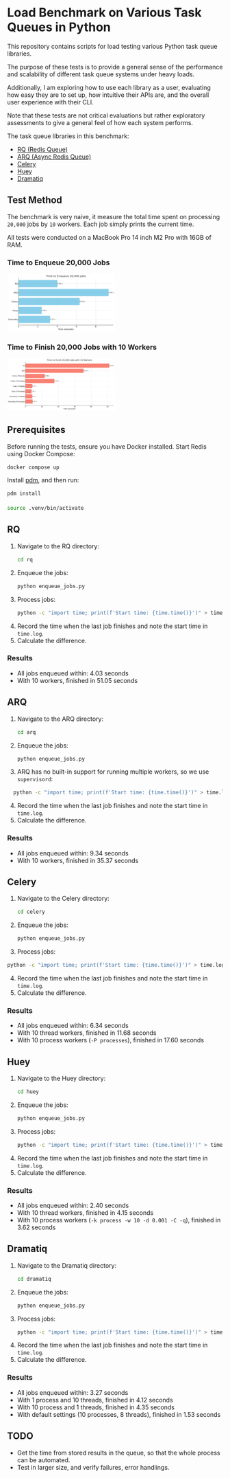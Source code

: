 # Load Benchmark on Various Task Queues in Python

This repository contains scripts for load testing various Python task queue libraries.
 
The purpose of these tests is to provide a general sense of the performance and scalability of different task queue systems under heavy loads. 

Additionally, I am exploring how to use each library as a user, evaluating how easy they are to set up, how intuitive their APIs are, and the overall user experience with their CLI. 

Note that these tests are not critical evaluations but rather exploratory assessments to give a general feel of how each system performs.

The task queue libraries in this benchmark:

- [RQ (Redis Queue)](https://python-rq.org/)
- [ARQ (Async Redis Queue)](https://arq-docs.helpmanual.io/)
- [Celery](https://docs.celeryq.dev/en/main/getting-started/introduction.html)
- [Huey](https://huey.readthedocs.io/en/latest/)
- [Dramatiq](https://dramatiq.io/index.html)

## Test Method

The benchmark is very naive, it measure the total time spent on processing `20,000` jobs by `10` workers. Each job simply prints the current time.

All tests were conducted on a MacBook Pro 14 inch M2 Pro with 16GB of RAM.

### Time to Enqueue 20,000 Jobs

<img src="images/enqueue_times.png" alt="Time to Enqueue 20,000 Jobs" width="50%">

### Time to Finish 20,000 Jobs with 10 Workers

<img src="images/finish_times.png" alt="Time to Finish 20,000 Jobs with 10 Workers" width="50%">

## Prerequisites

Before running the tests, ensure you have Docker installed. Start Redis using Docker Compose:

```bash
docker compose up
```

Install [pdm](https://pdm-project.org/en/latest/#installation), and then run:

```bash
pdm install

source .venv/bin/activate
```

## RQ

1. Navigate to the RQ directory:
   ```bash
   cd rq
   ```
2. Enqueue the jobs:
   ```bash
   python enqueue_jobs.py
   ```
3. Process jobs:
   ```bash
   python -c "import time; print(f'Start time: {time.time()}')" > time.log && rq worker-pool -q -n 10
   ```
4. Record the time when the last job finishes and note the start time in `time.log`.
5. Calculate the difference.

### Results

- All jobs enqueued within: 4.03 seconds
- With 10 workers, finished in 51.05 seconds


## ARQ

1. Navigate to the ARQ directory:
   ```bash
   cd arq
   ```
2. Enqueue the jobs:
   ```bash
   python enqueue_jobs.py
   ```
3. ARQ has no built-in support for running multiple workers, so we use `supervisord`:
  ```bash
    python -c "import time; print(f'Start time: {time.time()}')" > time.log && supervisord -c supervisord.conf
  ```
4. Record the time when the last job finishes and note the start time in `time.log`.
5. Calculate the difference.

### Results

- All jobs enqueued within: 9.34 seconds
- With 10 workers, finished in 35.37 seconds


## Celery

1. Navigate to the Celery directory:
   ```bash
   cd celery
   ```
2. Enqueue the jobs:
   ```bash
   python enqueue_jobs.py
   ```
3. Process jobs:
```bash
python -c "import time; print(f'Start time: {time.time()}')" > time.log && celery -q --skip-checks -A tasks worker --loglevel=info -c 10 -P threads
```
4. Record the time when the last job finishes and note the start time in `time.log`.
5. Calculate the difference.

### Results

- All jobs enqueued within: 6.34 seconds
- With 10 thread workers, finished in 11.68 seconds
- With 10 process workers (`-P processes`), finished in 17.60 seconds



## Huey

1. Navigate to the Huey directory:
   ```bash
   cd huey
   ```
2. Enqueue the jobs:
   ```bash
   python enqueue_jobs.py
   ```
3. Process jobs:
   ```bash
   python -c "import time; print(f'Start time: {time.time()}')" > time.log && huey_consumer.py tasks.huey -k thread -w 10 -d 0.001 -C -q
   ```
4. Record the time when the last job finishes and note the start time in `time.log`.
5. Calculate the difference.

### Results

- All jobs enqueued within: 2.40 seconds
- With 10 thread workers, finished in 4.15 seconds
- With 10 process workers (`-k process -w 10 -d 0.001 -C -q`), finished in 3.62 seconds

## Dramatiq

1. Navigate to the Dramatiq directory:
   ```bash
   cd dramatiq
   ```
2. Enqueue the jobs:
   ```bash
   python enqueue_jobs.py
   ```
3. Process jobs:
   ```bash
   python -c "import time; print(f'Start time: {time.time()}')" > time.log && dramatiq tasks -p 1 -t 10
   ```
4. Record the time when the last job finishes and note the start time in `time.log`.
5. Calculate the difference.

### Results

- All jobs enqueued within: 3.27 seconds
- With 1 process and 10 threads, finished in 4.12 seconds
- With 10 process and 1 threads, finished in 4.35 seconds
- With default settings (10 processes, 8 threads), finished in 1.53 seconds


## TODO

- Get the time from stored results in the queue, so that the whole process can be automated.
- Test in larger size, and verify failures, error handlings.